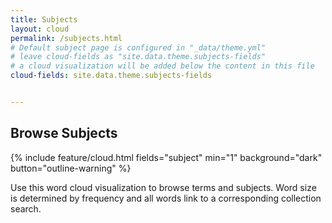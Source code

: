 ```yaml
---
title: Subjects
layout: cloud
permalink: /subjects.html
# Default subject page is configured in "_data/theme.yml"
# leave cloud-fields as "site.data.theme.subjects-fields"
# a cloud visualization will be added below the content in this file
cloud-fields: site.data.theme.subjects-fields


---
```


## Browse Subjects

{% include feature/cloud.html fields="subject" min="1" background="dark" button="outline-warning" %}

Use this word cloud visualization to browse terms and subjects.
Word size is determined by frequency and all words link to a corresponding collection search.
